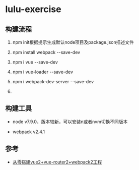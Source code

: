 # lulu-exercise

## 构建流程

1. npm init根据提示生成默认node项目及package.json描述文件

2. npm install webpack --save-dev

3. npm i vue --save-dev

4. npm i vue-loader --save-dev

5. npm i webpack-dev-server --save-dev

6. 

## 构建工具

- node v7.9.0，版本较新，可以安装n或者nvm切换不同版本

- webpack v2.4.1



## 参考

- [从零搭建vue2+vue-router2+webpack2工程](http://www.qinshenxue.com/article/20161118151423.html)
